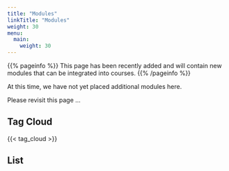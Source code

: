 ```yaml
---
title: "Modules"
linkTitle: "Modules"
weight: 30
menu:
  main:
    weight: 30
---
```


{{% pageinfo %}}
This page has been recently added and will contain new modules that can be integrated into courses.
{{% /pageinfo %}}


At this time, we have not yet placed additional modules here.

Please revisit this page ...

## Tag Cloud

{{< tag_cloud >}}

## List
